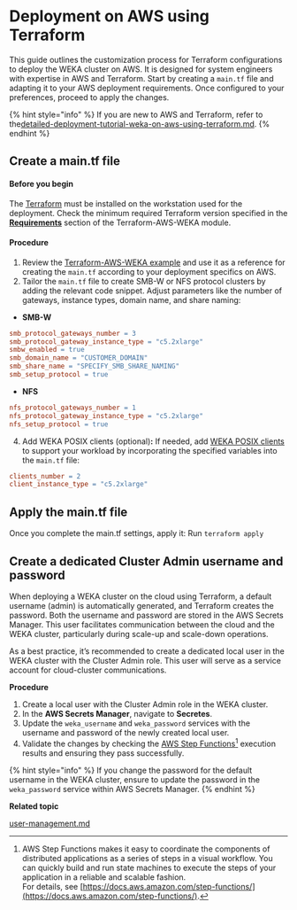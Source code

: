 # Deployment on AWS using Terraform

This guide outlines the customization process for Terraform configurations to deploy the WEKA cluster on AWS. It is designed for system engineers with expertise in AWS and Terraform. Start by creating a `main.tf` file and adapting it to your AWS deployment requirements. Once configured to your preferences, proceed to apply the changes.

{% hint style="info" %}
If you are new to AWS and Terraform, refer to the[detailed-deployment-tutorial-weka-on-aws-using-terraform.md](detailed-deployment-tutorial-weka-on-aws-using-terraform.md "mention").
{% endhint %}

## Create a main.tf file

#### Before you begin

The [Terraform](https://developer.hashicorp.com/terraform/tutorials/aws-get-started/install-cli) must be installed on the workstation used for the deployment. Check the minimum required Terraform version specified in the [**Requirements**](https://registry.terraform.io/modules/weka/weka/aws/latest#requirements) section of the Terraform-AWS-WEKA module.

#### Procedure

1. Review the [Terraform-AWS-WEKA example](https://registry.terraform.io/modules/weka/weka/aws/latest/examples/public\_network) and use it as a reference for creating the `main.tf` according to your deployment specifics on AWS.
2. Tailor the `main.tf` file to create SMB-W or NFS protocol clusters by adding the relevant code snippet. Adjust parameters like the number of gateways, instance types, domain name, and share naming:

* **SMB-W**

```makefile
smb_protocol_gateways_number = 3
smb_protocol_gateway_instance_type = "c5.2xlarge" 
smbw_enabled = true
smb_domain_name = "CUSTOMER_DOMAIN"
smb_share_name = "SPECIFY_SMB_SHARE_NAMING"
smb_setup_protocol = true
```

* **NFS**

```makefile
nfs_protocol_gateways_number = 1
nfs_protocol_gateway_instance_type = "c5.2xlarge"
nfs_setup_protocol = true
```

4. Add WEKA POSIX clients (optional)**:** If needed, add [WEKA POSIX clients](../../../overview/weka-client-and-mount-modes.md) to support your workload by incorporating the specified variables into the `main.tf` file:

```makefile
clients_number = 2
client_instance_type = "c5.2xlarge"
```

## Apply the main.tf file

Once you complete the main.tf settings, apply it: Run `terraform apply`

## **Create a dedicated** Cluster Admin username and password

When deploying a WEKA cluster on the cloud using Terraform, a default username (admin) is automatically generated, and Terraform creates the password. Both the username and password are stored in the AWS Secrets Manager. This user facilitates communication between the cloud and the WEKA cluster, particularly during scale-up and scale-down operations.

As a best practice, it’s recommended to create a dedicated local user in the WEKA cluster with the Cluster Admin role. This user will serve as a service account for cloud-cluster communications.

**Procedure**

1. Create a local user with the Cluster Admin role in the WEKA cluster.
2. In the **AWS Secrets Manager**, navigate to **Secretes**.
3. Update the `weka_username` and `weka_password` services with the username and password of the newly created local user.
4. Validate the changes by checking the [AWS Step Functions](#user-content-fn-1)[^1] execution results and ensuring they pass successfully.

{% hint style="info" %}
If you change the password for the default username in the WEKA cluster, ensure to update the password in the `weka_password` service within AWS Secrets Manager.
{% endhint %}

**Related topic**

[user-management.md](../../../usage/user-management/user-management.md "mention")

[^1]: AWS Step Functions makes it easy to coordinate the components of distributed applications as a series of steps in a visual workflow. You can quickly build and run state machines to execute the steps of your application in a reliable and scalable fashion.\
    For details, see [https://docs.aws.amazon.com/step-functions/](https://docs.aws.amazon.com/step-functions/).
